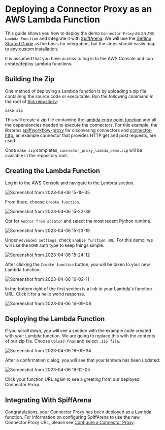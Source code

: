 # Deploying a Connector Proxy as an AWS Lambda Function

This guide shows you how to deploy the demo `Connector Proxy` as an `AWS Lambda Function` and integrate it with [SpiffArena](https://www.spiffworkflow.org/pages/spiffarena/). We will use the [Getting Started Guide](https://www.spiffworkflow.org/posts/articles/get_started/) as the basis for integration, but the steps should easily map to any custom installation.

It is assumed that you have access to log in to the AWS Console and can create/deploy Lambda functions.

## Building the Zip

One method of deploying a Lambda function is by uploading a zip file containing the source code or executable. Run the following command in the root of [this repository](https://github.com/sartography/connector-proxy-lambda-demo):

```
make zip
```

This will create a zip file containing the [lambda entry point function](https://github.com/sartography/connector-proxy-lambda-demo/blob/main/connector_proxy_lambda_demo/lambda_function.py#L5) and all the dependencies needed to execute the connectors. For this example, the libraries [spiffworkflow-proxy](https://github.com/sartography/spiffworkflow-proxy) for discovering connectors and [connector-http](https://github.com/sartography/connector-http), an example connector that provides HTTP get and post requests, are used.

Once `make zip` completes, `connector_proxy_lambda_demo.zip` will be available in the repository root.

## Creating the Lambda Function

Log in to the AWS Console and navigate to the Lambda section. 

![Screenshot from 2023-04-06 15-19-35](https://user-images.githubusercontent.com/100367399/230482600-bf5f72b4-f499-4d44-8f6b-814d8e4c67d2.png)

From there, choose `Create function`.

![Screenshot from 2023-04-06 15-22-39](https://user-images.githubusercontent.com/100367399/230482607-ad561180-9a4d-4ad1-8e4c-c97903f99100.png)

Opt for `Author from scratch` and select the most recent Python runtime.

![Screenshot from 2023-04-06 15-23-19](https://user-images.githubusercontent.com/100367399/230482609-8bece818-a41f-4f37-99c4-d9d10bef4d54.png)

Under `Advanced Settings`, check `Enable function URL`. For this demo, we will use the `NONE` auth type to keep things simple.

![Screenshot from 2023-04-06 15-24-12](https://user-images.githubusercontent.com/100367399/230482613-8fa6c8ef-5035-4a77-9670-f7211bf92cc0.png)

After clicking the `Create function` button, you will be taken to your new Lambda function:

![Screenshot from 2023-04-06 16-02-11](https://user-images.githubusercontent.com/100367399/230482618-cf4cf088-3629-4832-9a3d-d81f29842aff.png)

In the bottom right of the first section is a link to your Lambda's function URL. Click it for a hello world response.

![Screenshot from 2023-04-06 16-09-08](https://user-images.githubusercontent.com/100367399/230484874-7529b786-da15-4a2c-8731-3780712bc0ef.png)

## Deploying the Lambda Function

If you scroll down, you will see a section with the example code created with your Lambda function. We are going to replace this with the contents of our zip file. Choose `Upload from` and select `.zip file`.

![Screenshot from 2023-04-06 16-09-34](https://user-images.githubusercontent.com/100367399/230484774-c0b93e1a-e34d-47b3-813f-03598d5bd631.png)

After a confirmation dialog, you will see that your lambda has been updated:

![Screenshot from 2023-04-06 16-12-05](https://user-images.githubusercontent.com/100367399/230485279-425e71ca-1c7f-4da3-b5e0-2fd2a464d746.png)

Click your function URL again to see a greeting from our deployed Connector Proxy.

## Integrating With SpiffArena

Congratulations, your Connector Proxy has been deployed as a Lambda function. For information on configuring SpiffArena to use the new Connector Proxy URL, please see [Configure a Connector Proxy](configure_connector_proxy).
